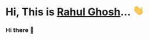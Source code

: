 # Hi,  This is [Rahul Ghosh](https://rahul-ghosh.web.app/)... <img src="https://raw.githubusercontent.com/ABSphreak/ABSphreak/master/gifs/Hi.gif" width="30px">
### Hi there 👋

<!--
**RahulGhosh305/RahulGhosh305** is a ✨ _special_ ✨ repository because its `README.md` (this file) appears on your GitHub profile.

Here are some ideas to get you started:

- 🔭 I’m currently working on ...
- 🌱 I’m currently learning ...
- 👯 I’m looking to collaborate on ...
- 🤔 I’m looking for help with ...
- 💬 Ask me about ...
- 📫 How to reach me: ...
- 😄 Pronouns: ...
- ⚡ Fun fact: ...
-->

